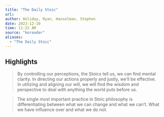 ```yaml
---
title: "The Daily Stoic"
url: 
author: Holiday, Ryan, Hanselman, Stephen
date: 2023-12-10
time: 11:22 AM
source: "koreader"
aliases:
  - "The Daily Stoic"
---
```

## Highlights
> By controlling our perceptions, the Stoics tell us, we can find mental clarity. In directing our actions properly and justly, we’ll be effective. In utilizing and aligning our will, we will find the wisdom and perspective to deal with anything the world puts before us.

> The single most important practice in Stoic philosophy is differentiating between what we can change and what we can’t. What we have influence over and what we do not.

